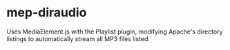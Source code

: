 mep-diraudio
============

Uses MediaElement.js with the Playlist plugin, modifying Apache's directory listings to automatically stream all MP3 files listed.
